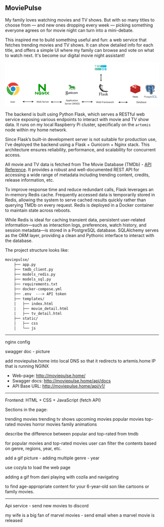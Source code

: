 ## MoviePulse

My family loves watching movies and TV shows. But with so many titles to choose from — and new ones dropping every week — picking something everyone agrees on for movie night can turn into a mini-debate.

This inspired me to build something useful and fun: a web service that fetches trending movies and TV shows. It can show detailed info for each title, and offers a simple UI where my family can browse and vote on what to watch next. It's become our digital movie night assistant!

<img src="pics/movie_search.png" alt="segment" width="900">

The backend is built using Python Flask, which serves a RESTful web service exposing various endpoints to interact with movie and TV show data. It runs on my local Raspberry Pi cluster, specifically on the `artemis` node within my home network.

Since Flask’s built-in development server is not suitable for production use, I’ve deployed the backend using a Flask + Gunicorn + Nginx stack. This architecture ensures reliability, performance, and scalability for concurrent access.

All movie and TV data is fetched from The Movie Database (TMDb) - [API Reference](https://developer.themoviedb.org/reference/intro/getting-started). It provides a robust and well-documented REST API for accessing a wide range of metadata including trending content, credits, release information, etc.

To improve response time and reduce redundant calls, Flask leverages an in-memory Redis cache. Frequently accessed data is temporarily stored in Redis, allowing the system to serve cached results quickly rather than querying TMDb on every request. Redis is deployed in a Docker container to maintain state across reboots.

While Redis is ideal for caching transient data, persistent user-related information—such as interaction logs, preferences, watch history, and session metadata—is stored in a PostgreSQL database. SQLAlchemy serves as the ORM layer, providing a clean and Pythonic interface to interact with the database.

The project structure looks like:

    moviepulse/
        ├── app.py
        ├── tmdb_client.py
        ├── models_redis.py
        ├── models_sql.py
        ├── requirements.txt
        ├── docker-compose.yml
        ├── .env  ---> API token
        ├── templates/
        |   ├── index.html
        |   ├── movie_detail.html
        |   ├── tv_detail.html
        ├── static/
        │   ├── css
        │   └── js


------------------------------

nginx config

swagger doc - picture

add moviepulse.home into local DNS so that it redirects to artemis.home IP that is running NGINX

- Web-page: http://moviepulse.home/
- Swagger docs: http://moviepulse.home/api/docs
- API Base URL: http://moviepulse.home/api/v1/

------------------------------

Frontend: HTML + CSS + JavaScript (fetch API)

Sections in the page:

trending movies
trending tv shows
upcoming movies
popular movies
top-rated movies
horror movies
family animations

describe the difference between popular and top-rated from tmdb

for popular movies and top-rated movies user can filter the contents based on genre, regions, year, etc.

add a gif picture - adding multiple genre - year

use cozyla to load the web page

adding a gif from dani playing with cozila and navigating

to find age-appropriate content for your 6-year-old son like cartoons or family movies.

----------------------------

Api service - send new movies to discord

my wife is a big fan of marvel movies - send email when a marvel movie is released
